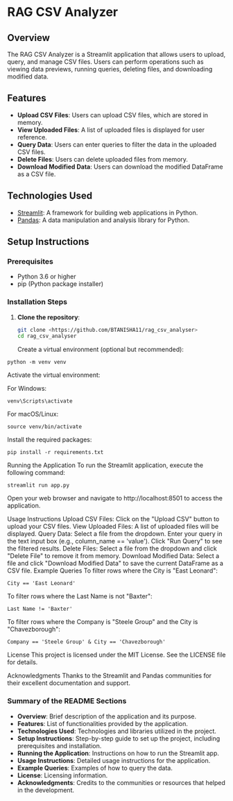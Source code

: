 # RAG CSV Analyzer

## Overview
The RAG CSV Analyzer is a Streamlit application that allows users to upload, query, and manage CSV files. Users can perform operations such as viewing data previews, running queries, deleting files, and downloading modified data.

## Features
- **Upload CSV Files**: Users can upload CSV files, which are stored in memory.
- **View Uploaded Files**: A list of uploaded files is displayed for user reference.
- **Query Data**: Users can enter queries to filter the data in the uploaded CSV files.
- **Delete Files**: Users can delete uploaded files from memory.
- **Download Modified Data**: Users can download the modified DataFrame as a CSV file.

## Technologies Used
- [Streamlit](https://streamlit.io/): A framework for building web applications in Python.
- [Pandas](https://pandas.pydata.org/): A data manipulation and analysis library for Python.

## Setup Instructions

### Prerequisites
- Python 3.6 or higher
- pip (Python package installer)

### Installation Steps

1. **Clone the repository**:
   ```bash
   git clone <https://github.com/BTANISHA11/rag_csv_analyser>
   cd rag_csv_analyser
   ````

   Create a virtual environment (optional but recommended):
````
python -m venv venv
````
Activate the virtual environment:

For Windows:
````
venv\Scripts\activate
````
For macOS/Linux:

````
source venv/bin/activate
````
Install the required packages:
````
pip install -r requirements.txt
````
Running the Application
To run the Streamlit application, execute the following command:
````
streamlit run app.py
````
Open your web browser and navigate to http://localhost:8501 to access the application.

Usage Instructions
Upload CSV Files: Click on the "Upload CSV" button to upload your CSV files.
View Uploaded Files: A list of uploaded files will be displayed.
Query Data:
Select a file from the dropdown.
Enter your query in the text input box (e.g., column_name == 'value').
Click "Run Query" to see the filtered results.
Delete Files: Select a file from the dropdown and click "Delete File" to remove it from memory.
Download Modified Data: Select a file and click "Download Modified Data" to save the current DataFrame as a CSV file.
Example Queries
To filter rows where the City is "East Leonard":
````
City == 'East Leonard'
````
To filter rows where the Last Name is not "Baxter":
````
Last Name != 'Baxter'
````
To filter rows where the Company is "Steele Group" and the City is "Chavezborough":
````
Company == 'Steele Group' & City == 'Chavezborough'
`````

License
This project is licensed under the MIT License. See the LICENSE file for details.

Acknowledgments
Thanks to the Streamlit and Pandas communities for their excellent documentation and support.


### Summary of the README Sections

- **Overview**: Brief description of the application and its purpose.
- **Features**: List of functionalities provided by the application.
- **Technologies Used**: Technologies and libraries utilized in the project.
- **Setup Instructions**: Step-by-step guide to set up the project, including prerequisites and installation.
- **Running the Application**: Instructions on how to run the Streamlit app.
- **Usage Instructions**: Detailed usage instructions for the application.
- **Example Queries**: Examples of how to query the data.
- **License**: Licensing information.
- **Acknowledgments**: Credits to the communities or resources that helped in the development.
